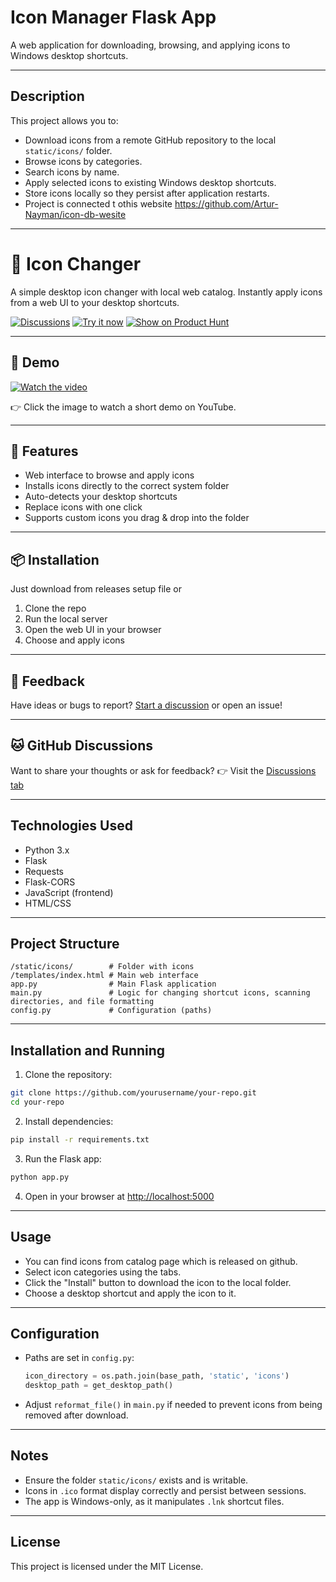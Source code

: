 # Icon Manager Flask App

A web application for downloading, browsing, and applying icons to Windows desktop shortcuts.

---

## Description

This project allows you to:

* Download icons from a remote GitHub repository to the local `static/icons/` folder.
* Browse icons by categories.
* Search icons by name.
* Apply selected icons to existing Windows desktop shortcuts.
* Store icons locally so they persist after application restarts.
* Project is connected t othis website https://github.com/Artur-Nayman/icon-db-wesite

---
# 🧩 Icon Changer

A simple desktop icon changer with local web catalog. Instantly apply icons from a web UI to your desktop shortcuts.

[![Discussions](https://img.shields.io/github/discussions/Artur-Nayman/personal-portfolio?label=Discuss%20on%20GitHub&logo=github)](https://github.com/Artur-Nayman/personal-portfolio/discussions)
[![Try it now](https://img.shields.io/badge/Try%20it%20now-Demo-blue)](https://youtu.be/Rr20QJncsy4)
[![Show on Product Hunt](https://img.shields.io/badge/ProductHunt-Show%20on%20PH-red?logo=producthunt)](https://www.producthunt.com/posts/your-project-slug)

---

## 🎥 Demo

[![Watch the video](https://img.youtube.com/vi/Rr20QJncsy4/maxresdefault.jpg)](https://youtu.be/Rr20QJncsy4)

👉 Click the image to watch a short demo on YouTube.

---

## 🚀 Features

- Web interface to browse and apply icons
- Installs icons directly to the correct system folder
- Auto-detects your desktop shortcuts
- Replace icons with one click
- Supports custom icons you drag & drop into the folder

---

## 📦 Installation
Just download from releases setup file
or
1. Clone the repo
2. Run the local server
3. Open the web UI in your browser
4. Choose and apply icons

---

## 💬 Feedback

Have ideas or bugs to report? [Start a discussion](https://github.com/Artur-Nayman/personal-portfolio/discussions) or open an issue!

---

## 🐱 GitHub Discussions

Want to share your thoughts or ask for feedback?
👉 Visit the [Discussions tab](https://github.com/Artur-Nayman/personal-portfolio/discussions)

---

## Technologies Used

* Python 3.x
* Flask
* Requests
* Flask-CORS
* JavaScript (frontend)
* HTML/CSS

---

## Project Structure

```
/static/icons/        # Folder with icons
/templates/index.html # Main web interface
app.py                # Main Flask application
main.py               # Logic for changing shortcut icons, scanning directories, and file formatting
config.py             # Configuration (paths)
```

---

## Installation and Running

1. Clone the repository:

```bash
git clone https://github.com/yourusername/your-repo.git
cd your-repo
```

2. Install dependencies:

```bash
pip install -r requirements.txt
```

3. Run the Flask app:

```bash
python app.py
```

4. Open in your browser at [http://localhost:5000](http://localhost:5000)

---

## Usage

* You can find icons from catalog page which is released on github.
* Select icon categories using the tabs.
* Click the "Install" button to download the icon to the local folder.
* Choose a desktop shortcut and apply the icon to it.

---

## Configuration

* Paths are set in `config.py`:

  ```python
  icon_directory = os.path.join(base_path, 'static', 'icons')
  desktop_path = get_desktop_path()
  ```

* Adjust `reformat_file()` in `main.py` if needed to prevent icons from being removed after download.

---

## Notes

* Ensure the folder `static/icons/` exists and is writable.
* Icons in `.ico` format display correctly and persist between sessions.
* The app is Windows-only, as it manipulates `.lnk` shortcut files.

---

## License

This project is licensed under the MIT License.
